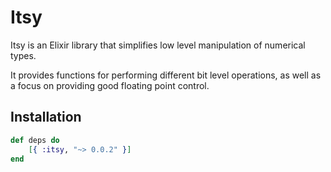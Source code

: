 # Itsy

Itsy is an Elixir library that simplifies low level manipulation of numerical types.

It provides functions for performing different bit level operations, as well as a focus on providing good floating point control.

Installation
------------
```elixir
def deps do
    [{ :itsy, "~> 0.0.2" }]
end
```
